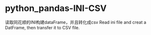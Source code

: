 # python_pandas-INI-CSV
读取同花顺的INI构建dataFrame，并且转化成csv
Read ini file and creat a DatFrame, then transfer it to CSV file.
